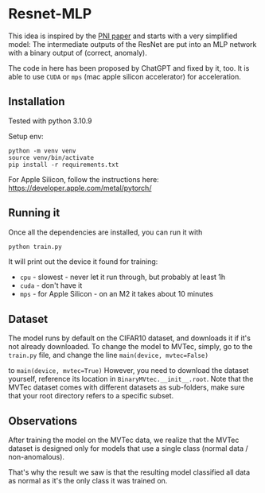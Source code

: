 # Resnet-MLP

This idea is inspired by the [PNI paper](https://arxiv.org/pdf/2211.12634v3.pdf) and starts with a very
simplified model:
The intermediate outputs of the ResNet are put into an MLP network with a binary output of
(correct, anomaly).

The code in here has been proposed by ChatGPT and fixed by it, too.
It is able to use `CUDA` or `mps` (mac apple silicon accelerator) for acceleration. 

## Installation

Tested with python 3.10.9

Setup env:

```
python -m venv venv
source venv/bin/activate
pip install -r requirements.txt
```

For Apple Silicon, follow the instructions here: https://developer.apple.com/metal/pytorch/

## Running it

Once all the dependencies are installed, you can run it with

```bash
python train.py
```

It will print out the device it found for training:
- `cpu` - slowest - never let it run through, but probably at least 1h
- `cuda` - don't have it
- `mps` - for Apple Silicon - on an M2 it takes about 10 minutes

## Dataset
The model runs by default on the CIFAR10 dataset, and downloads it if it's not already downloaded.
To change the model to MVTec, simply, go to the `train.py` file, and change the line
```main(device, mvtec=False)```

to ```main(device, mvtec=True)```
However, you need to download the dataset yourself, reference its location in `BinaryMVtec.__init__.root`.
Note that the MVTec dataset comes with different datasets as sub-folders, make sure that your root directory
refers to a specific subset. 

## Observations
After training the model on the MVTec data, we realize that the MVTec dataset is designed
only for models that use a single class (normal data / non-anomalous).

That's why the result we saw is that the resulting model classified all data as normal
as it's the only class it was trained on.
